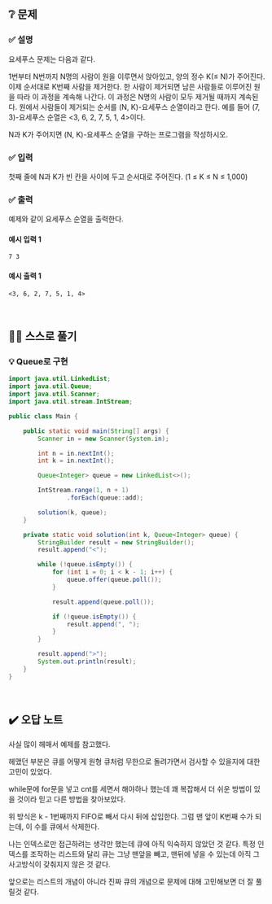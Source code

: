 ## ❔ 문제
### ✅ 설명
요세푸스 문제는 다음과 같다.

1번부터 N번까지 N명의 사람이 원을 이루면서 앉아있고, 양의 정수 K(≤ N)가 주어진다. 이제 순서대로 K번째 사람을 제거한다. 한 사람이 제거되면 남은 사람들로 이루어진 원을 따라 이 과정을 계속해 나간다. 이 과정은 N명의 사람이 모두 제거될 때까지 계속된다. 원에서 사람들이 제거되는 순서를 (N, K)-요세푸스 순열이라고 한다. 예를 들어 (7, 3)-요세푸스 순열은 <3, 6, 2, 7, 5, 1, 4>이다.

N과 K가 주어지면 (N, K)-요세푸스 순열을 구하는 프로그램을 작성하시오.

### ✅ 입력
첫째 줄에 N과 K가 빈 칸을 사이에 두고 순서대로 주어진다. (1 ≤ K ≤ N ≤ 1,000)

### ✅ 출력
예제와 같이 요세푸스 순열을 출력한다.

#### 예시 입력 1
```
7 3
```

#### 예시 출력 1
```
<3, 6, 2, 7, 5, 1, 4>
```

<br>

## ✍🏻 스스로 풀기

### 💡 Queue로 구현

``` java
import java.util.LinkedList;
import java.util.Queue;
import java.util.Scanner;
import java.util.stream.IntStream;

public class Main {

    public static void main(String[] args) {
        Scanner in = new Scanner(System.in);

        int n = in.nextInt();
        int k = in.nextInt();

        Queue<Integer> queue = new LinkedList<>();

        IntStream.range(1, n + 1)
                .forEach(queue::add);

        solution(k, queue);
    }

    private static void solution(int k, Queue<Integer> queue) {
        StringBuilder result = new StringBuilder();
        result.append("<");

        while (!queue.isEmpty()) {
            for (int i = 0; i < k - 1; i++) {
                queue.offer(queue.poll());
            }

            result.append(queue.poll());

            if (!queue.isEmpty()) {
                result.append(", ");
            }
        }

        result.append(">");
        System.out.println(result);
    }
}
```

<br>

## ✔️ 오답 노트

사실 많이 헤매서 예제를 참고했다.

헤맸던 부분은 큐를 어떻게 원형 큐처럼 무한으로 돌려가면서 검사할 수 있을지에 대한 고민이 있었다.

while문에 for문을 넣고 cnt를 세면서 해야하나 했는데 꽤 복잡해서 더 쉬운 방법이 있을 것이라 믿고 다른 방법을 찾아보았다.

위 방식은 k - 1번째까지 FIFO로 빼서 다시 뒤에 삽입한다. 그럼 맨 앞이 K번째 수가 되는데, 이 수를 큐에서 삭제한다.

나는 인덱스로만 접근하려는 생각만 했는데 큐에 아직 익숙하지 않았던 것 같다. 특정 인덱스를 조작하는 리스트와 달리 큐는 그냥 맨앞을 빼고, 
맨뒤에 넣을 수 있는데 아직 그 사고방식이 갖춰지지 않은 것 같다.

앞으로는 리스트의 개념이 아니라 진짜 큐의 개념으로 문제에 대해 고민해보면 더 잘 풀릴것 같다.
